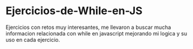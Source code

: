 # Ejercicios-de-While-en-JS

Ejercicios con retos muy interesantes, me llevaron a buscar mucha informacion relacionada con while en javascript mejorando mi logica y su uso en cada ejercicio.